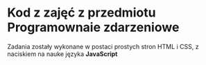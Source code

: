 # Kod z zajęć z przedmiotu Programownaie zdarzeniowe

Zadania zostały wykonane w postaci prostych stron HTML i CSS, z naciskiem na nauke języka **JavaScript**
